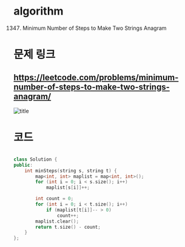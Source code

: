﻿# algorithm 
1347. Minimum Number of Steps to Make Two Strings Anagram
  
  

# 문제 링크  
## https://leetcode.com/problems/minimum-number-of-steps-to-make-two-strings-anagram/

![title](https://github.com/jungmin3834/algorithm/blob/master/image/minimum-number-of-steps-to-make-two-strings-anagram.png)

# 코드

```cpp

class Solution {
public:
    int minSteps(string s, string t) {
        map<int, int> maplist = map<int, int>();
	    for (int i = 0; i < s.size(); i++)
		    maplist[s[i]]++;

	    int count = 0;
	    for (int i = 0; i < t.size(); i++)
		    if (maplist[t[i]]-- > 0)
			    count++;
	    maplist.clear();
        return t.size() - count;
    }
};

```
